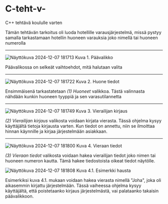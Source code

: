 # C-teht-v-
C++ tehtävä koululle varten

Tämän tehtävän tarkoitus oli luoda hotellille varausjärjestelmä, missä pystyy samalla tarkastamaan hotellin huoneen varauksia joko nimellä tai huoneen numerolla

--------------------------

![Näyttökuva 2024-12-07 181713](https://github.com/user-attachments/assets/304b77cf-ce36-4425-8923-4aa95472bcb6)
Kuva 1. Päävalikko

Päävalikossa on selkeät vaihtoehdot, mitä halutaan valita

--------------------------

![Näyttökuva 2024-12-07 181722](https://github.com/user-attachments/assets/363d7d48-ff00-45d8-b2fb-81ff77b06cde)
Kuva 2. Huone tiedot

Ensimmäisenä tarkastatetaan _(1) Huoneet_ valikkoa. Tästä valinnasta nähdään kunkin huoneen tyyppiä ja sen varasutilannetta

--------------------------

![Näyttökuva 2024-12-07 181749](https://github.com/user-attachments/assets/5f2d7526-4995-4b82-8f0c-37e87b00e0d5)
Kuva 3. Vierailijan kirjaus

_(2) Vierailijan kirjaus_ valikosta voidaan kirjata vierasta. Tässä ohjelma kysyy käyttäjältä tietoja kirjausta varten.
Kun tiedot on annettu, niin se ilmoittaa hinnan käynnille ja kirjaa järjestelmään asiakkaan.

--------------------------

![Näyttökuva 2024-12-07 181800](https://github.com/user-attachments/assets/8d438119-a492-4ca6-9aff-8e853bbe950a)
Kuva 4. Vieraan tiedot

_(3) Vieraan tiedot_ valikosta voidaan hakea vierailijan tiedot joko nimen tai huoneen numeron kautta.
Tämä hakee tiedostoista oikeat tiedot näytölle.

![Näyttökuva 2024-12-07 181808](https://github.com/user-attachments/assets/691a3589-af9e-46a4-a9b5-079be0be453e)
Kuva 4.1. Esimerkki hausta

Esimerkiksi kuva 4.1. mukaan voidaan hakea vierasta nimellä "Joha", joka oli aikasemmin kirjattu järjestelmään.
Tässä vaiheessa ohjelma kysyy käyttäjältä, että poistetaanko kirjaus järjestelmästä, vai palataanko takaisin päävalikkoon.





